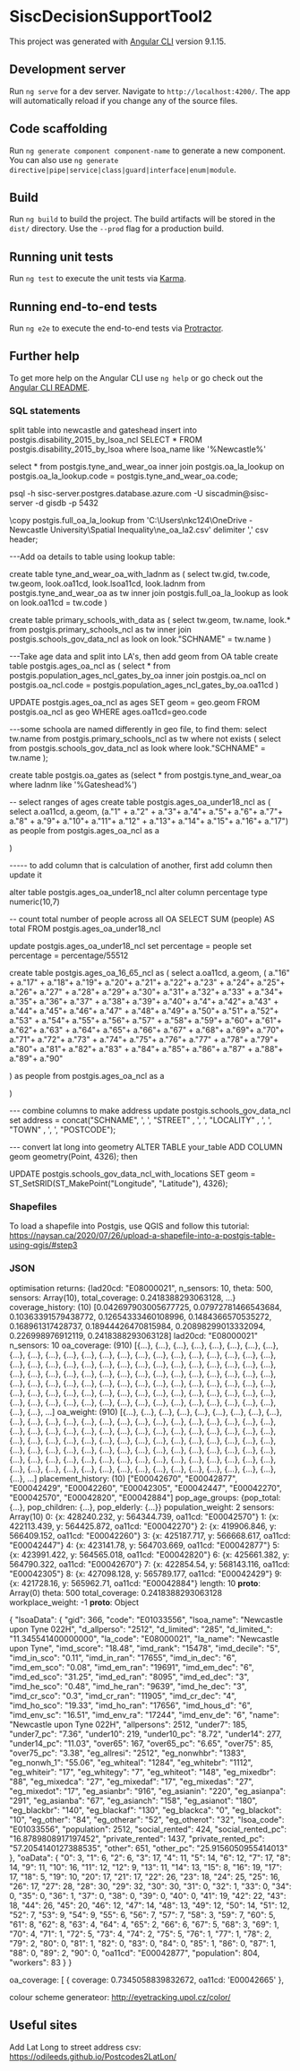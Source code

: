 # SiscDecisionSupportTool2

This project was generated with [Angular CLI](https://github.com/angular/angular-cli) version 9.1.15.

## Development server

Run `ng serve` for a dev server. Navigate to `http://localhost:4200/`. The app will automatically reload if you change any of the source files.

## Code scaffolding

Run `ng generate component component-name` to generate a new component. You can also use `ng generate directive|pipe|service|class|guard|interface|enum|module`.

## Build

Run `ng build` to build the project. The build artifacts will be stored in the `dist/` directory. Use the `--prod` flag for a production build.

## Running unit tests

Run `ng test` to execute the unit tests via [Karma](https://karma-runner.github.io).

## Running end-to-end tests

Run `ng e2e` to execute the end-to-end tests via [Protractor](http://www.protractortest.org/).

## Further help

To get more help on the Angular CLI use `ng help` or go check out the [Angular CLI README](https://github.com/angular/angular-cli/blob/master/README.md).

### SQL statements
 split table into newcastle and gateshead
insert into postgis.disability_2015_by_lsoa_ncl SELECT * FROM postgis.disability_2015_by_lsoa where lsoa_name like '%Newcastle%'


select *
from postgis.tyne_and_wear_oa
inner join postgis.oa_la_lookup
on postgis.oa_la_lookup.code = postgis.tyne_and_wear_oa.code;


psql -h sisc-server.postgres.database.azure.com -U siscadmin@sisc-server -d gisdb -p 5432

\copy postgis.full_oa_la_lookup from 'C:\Users\nkc124\OneDrive - Newcastle University\Spatial Inequality\ne_oa_la2.csv' delimiter ',' csv header;



---Add oa details to table using lookup table:

create table tyne_and_wear_oa_with_ladnm as (
	select tw.gid, tw.code, tw.geom, look.oa11cd, look.lsoa11cd, look.ladnm
from postgis.tyne_and_wear_oa as tw
inner join postgis.full_oa_la_lookup as look
on look.oa11cd = tw.code
)


create table primary_schools_with_data as (
	select tw.geom, tw.name, look.*
from postgis.primary_schools_ncl as tw
inner join postgis.schools_gov_data_ncl as look
on look."SCHNAME" = tw.name
)

---Take age data and split into LA's, then add geom from OA table
create table postgis.ages_oa_ncl as (
	select *
from postgis.population_ages_ncl_gates_by_oa
inner join postgis.oa_ncl
on postgis.oa_ncl.code = postgis.population_ages_ncl_gates_by_oa.oa11cd
)

UPDATE postgis.ages_oa_ncl as ages
SET    geom = geo.geom
FROM   postgis.oa_ncl as geo
WHERE  ages.oa11cd=geo.code


---some schoola are named differently in geo file, to find them:
select tw.name
from postgis.primary_schools_ncl as tw
where not exists (
	select
	from postgis.schools_gov_data_ncl as look
	where look."SCHNAME" = tw.name
);

create table postgis.oa_gates as (select * from postgis.tyne_and_wear_oa where ladnm like '%Gateshead%')

-- select ranges of ages
create table postgis.ages_oa_under18_ncl as (
select a.oa11cd, a.geom, (a."1" + a."2" + a."3"+ a."4"+ a."5"+ a."6"+ a."7"+ a."8" + a."9"+ a."10"+ a."11"+ a."12" 
	+ a."13"+ a."14"+ a."15"+ a."16"+ a."17")
	as people
	from postgis.ages_oa_ncl as a
	
)

----- to add column that is calculation of another, first add column then update it

alter table postgis.ages_oa_under18_ncl
alter column percentage type numeric(10,7)

-- count total number of people across all OA
SELECT SUM (people) AS total FROM postgis.ages_oa_under18_ncl

update postgis.ages_oa_under18_ncl
set percentage = people
set percentage = percentage/55512

create table postgis.ages_oa_16_65_ncl as (
select a.oa11cd, a.geom, (
	a."16" + a."17" + a."18"+ a."19"+ a."20"+ 
	a."21"+ a."22"+ a."23" + a."24"+ a."25"+ a."26"+ a."27"	+ a."28"+ a."29"+ a."30"+
	a."31"+ a."32"+ a."33" + a."34"+ a."35"+ a."36"+ a."37"	+ a."38"+ a."39"+ a."40"+
	a."4"+ a."42"+ a."43" + a."44"+ a."45"+ a."46"+ a."47"	+ a."48"+ a."49"+ a."50"+
	a."51"+ a."52"+ a."53" + a."54"+ a."55"+ a."56"+ a."57"	+ a."58"+ a."59"+ a."60"+
	a."61"+ a."62"+ a."63" + a."64"+ a."65"+ a."66"+ a."67"	+ a."68"+ a."69"+ a."70"+
	a."71"+ a."72"+ a."73" + a."74"+ a."75"+ a."76"+ a."77"	+ a."78"+ a."79"+ a."80"+
	a."81"+ a."82"+ a."83" + a."84"+ a."85"+ a."86"+ a."87"	+ a."88"+ a."89"+ a."90"
	
)
	as people
	from postgis.ages_oa_ncl as a
	
)




--- combine columns to make address
update postgis.schools_gov_data_ncl
set address = concat("SCHNAME", ', ', "STREET" , ', ', "LOCALITY" , ', ', "TOWN" , ', ', "POSTCODE");

--- convert lat long into geometry
ALTER TABLE your_table ADD COLUMN geom geometry(Point, 4326);
then

UPDATE postgis.schools_gov_data_ncl_with_locations SET geom = ST_SetSRID(ST_MakePoint("Longitude", "Latitude"), 4326);


### Shapefiles
To load a shapefile into Postgis, use QGIS and follow this tutorial: https://naysan.ca/2020/07/26/upload-a-shapefile-into-a-postgis-table-using-qgis/#step3


### JSON

optimisation returns:
{lad20cd: "E08000021", n_sensors: 10, theta: 500, sensors: Array(10), total_coverage: 0.2418388293063128, …}
coverage_history: (10) [0.042697903005677725, 0.07972781466543684, 0.10363391579438772, 0.12654333460108996, 0.1484366570535272, 0.168961317428737, 0.18944426470815984, 0.20898299013332094, 0.226998976912119, 0.2418388293063128]
lad20cd: "E08000021"
n_sensors: 10
oa_coverage: (910) [{…}, {…}, {…}, {…}, {…}, {…}, {…}, {…}, {…}, {…}, {…}, {…}, {…}, {…}, {…}, {…}, {…}, {…}, {…}, {…}, {…}, {…}, {…}, {…}, {…}, {…}, {…}, {…}, {…}, {…}, {…}, {…}, {…}, {…}, {…}, {…}, {…}, {…}, {…}, {…}, {…}, {…}, {…}, {…}, {…}, {…}, {…}, {…}, {…}, {…}, {…}, {…}, {…}, {…}, {…}, {…}, {…}, {…}, {…}, {…}, {…}, {…}, {…}, {…}, {…}, {…}, {…}, {…}, {…}, {…}, {…}, {…}, {…}, {…}, {…}, {…}, {…}, {…}, {…}, {…}, {…}, {…}, {…}, {…}, {…}, {…}, {…}, {…}, {…}, {…}, {…}, {…}, {…}, {…}, {…}, {…}, {…}, {…}, {…}, {…}, …]
oa_weight: (910) [{…}, {…}, {…}, {…}, {…}, {…}, {…}, {…}, {…}, {…}, {…}, {…}, {…}, {…}, {…}, {…}, {…}, {…}, {…}, {…}, {…}, {…}, {…}, {…}, {…}, {…}, {…}, {…}, {…}, {…}, {…}, {…}, {…}, {…}, {…}, {…}, {…}, {…}, {…}, {…}, {…}, {…}, {…}, {…}, {…}, {…}, {…}, {…}, {…}, {…}, {…}, {…}, {…}, {…}, {…}, {…}, {…}, {…}, {…}, {…}, {…}, {…}, {…}, {…}, {…}, {…}, {…}, {…}, {…}, {…}, {…}, {…}, {…}, {…}, {…}, {…}, {…}, {…}, {…}, {…}, {…}, {…}, {…}, {…}, {…}, {…}, {…}, {…}, {…}, {…}, {…}, {…}, {…}, {…}, {…}, {…}, {…}, {…}, {…}, {…}, …]
placement_history: (10) ["E00042670", "E00042877", "E00042429", "E00042260", "E00042305", "E00042447", "E00042270", "E00042570", "E00042820", "E00042884"]
pop_age_groups: {pop_total: {…}, pop_children: {…}, pop_elderly: {…}}
population_weight: 2
sensors: Array(10)
0: {x: 428240.232, y: 564344.739, oa11cd: "E00042570"}
1: {x: 422113.439, y: 564425.872, oa11cd: "E00042270"}
2: {x: 419906.846, y: 566409.152, oa11cd: "E00042260"}
3: {x: 425187.717, y: 566668.617, oa11cd: "E00042447"}
4: {x: 423141.78, y: 564703.669, oa11cd: "E00042877"}
5: {x: 423991.422, y: 564565.018, oa11cd: "E00042820"}
6: {x: 425661.382, y: 564790.322, oa11cd: "E00042670"}
7: {x: 422854.54, y: 568143.116, oa11cd: "E00042305"}
8: {x: 427098.128, y: 565789.177, oa11cd: "E00042429"}
9: {x: 421728.16, y: 565962.71, oa11cd: "E00042884"}
length: 10
__proto__: Array(0)
theta: 500
total_coverage: 0.2418388293063128
workplace_weight: -1
__proto__: Object



{
  "lsoaData": {
    "gid": 366,
    "code": "E01033556",
    "lsoa_name": "Newcastle upon Tyne 022H",
    "d_allperso": "2512",
    "d_limited": "285",
    "d_limited_": "11.345541400000000",
    "la_code": "E08000021",
    "la_name": "Newcastle upon Tyne",
    "imd_score": "18.48",
    "imd_rank": "15478",
    "imd_decile": "5",
    "imd_in_sco": "0.11",
    "imd_in_ran": "17655",
    "imd_in_dec": "6",
    "imd_em_sco": "0.08",
    "imd_em_ran": "19691",
    "imd_em_dec": "6",
    "imd_ed_sco": "31.25",
    "imd_ed_ran": "8095",
    "imd_ed_dec": "3",
    "imd_he_sco": "0.48",
    "imd_he_ran": "9639",
    "imd_he_dec": "3",
    "imd_cr_sco": "0.3",
    "imd_cr_ran": "11905",
    "imd_cr_dec": "4",
    "imd_ho_sco": "19.33",
    "imd_ho_ran": "17656",
    "imd_hous_d": "6",
    "imd_env_sc": "16.51",
    "imd_env_ra": "17244",
    "imd_env_de": "6",
    "name": "Newcastle upon Tyne 022H",
    "allpersons": 2512,
    "under7": 185,
    "under7_pc": "7.36",
    "under10": 219,
    "under10_pc": "8.72",
    "under14": 277,
    "under14_pc": "11.03",
    "over65": 167,
    "over65_pc": "6.65",
    "over75": 85,
    "over75_pc": "3.38",
    "eg_allresi": "2512",
    "eg_nonwhbr": "1383",
    "eg_nonwh_1": "55.06",
    "eg_whiteal": "1284",
    "eg_whitebr": "1112",
    "eg_whiteir": "17",
    "eg_whitegy": "7",
    "eg_whiteot": "148",
    "eg_mixedbr": "88",
    "eg_mixedca": "27",
    "eg_mixedaf": "17",
    "eg_mixedas": "27",
    "eg_mixedot": "17",
    "eg_asianbr": "916",
    "eg_asianin": "220",
    "eg_asianpa": "291",
    "eg_asianba": "67",
    "eg_asianch": "158",
    "eg_asianot": "180",
    "eg_blackbr": "140",
    "eg_blackaf": "130",
    "eg_blackca": "0",
    "eg_blackot": "10",
    "eg_other": "84",
    "eg_otherar": "52",
    "eg_otherot": "32",
    "lsoa_code": "E01033556",
    "population": 2512,
    "social_rented": 424,
    "social_rented_pc": "16.8789808917197452",
    "private_rented": 1437,
    "private_rented_pc": "57.2054140127388535",
    "other": 651,
    "other_pc": "25.9156050955414013"
  },
  "oaData": {
    "0": 3,
    "1": 6,
    "2": 6,
    "3": 17,
    "4": 11,
    "5": 14,
    "6": 12,
    "7": 17,
    "8": 14,
    "9": 11,
    "10": 16,
    "11": 12,
    "12": 9,
    "13": 11,
    "14": 13,
    "15": 8,
    "16": 19,
    "17": 17,
    "18": 5,
    "19": 10,
    "20": 17,
    "21": 17,
    "22": 26,
    "23": 18,
    "24": 25,
    "25": 16,
    "26": 17,
    "27": 28,
    "28": 30,
    "29": 32,
    "30": 30,
    "31": 0,
    "32": 1,
    "33": 0,
    "34": 0,
    "35": 0,
    "36": 1,
    "37": 0,
    "38": 0,
    "39": 0,
    "40": 0,
    "41": 19,
    "42": 22,
    "43": 18,
    "44": 26,
    "45": 20,
    "46": 12,
    "47": 14,
    "48": 13,
    "49": 12,
    "50": 14,
    "51": 12,
    "52": 7,
    "53": 9,
    "54": 9,
    "55": 6,
    "56": 7,
    "57": 7,
    "58": 3,
    "59": 7,
    "60": 5,
    "61": 8,
    "62": 8,
    "63": 4,
    "64": 4,
    "65": 2,
    "66": 6,
    "67": 5,
    "68": 3,
    "69": 1,
    "70": 4,
    "71": 1,
    "72": 5,
    "73": 4,
    "74": 2,
    "75": 5,
    "76": 1,
    "77": 1,
    "78": 2,
    "79": 2,
    "80": 0,
    "81": 1,
    "82": 0,
    "83": 0,
    "84": 0,
    "85": 1,
    "86": 0,
    "87": 1,
    "88": 0,
    "89": 2,
    "90": 0,
    "oa11cd": "E00042877",
    "population": 804,
    "workers": 83
  }
}

   oa_coverage: [
        {
          coverage: 0.7345058839832672,
          oa11cd: 'E00042665'
        },


colour scheme generateor: http://eyetracking.upol.cz/color/


## Useful sites
Add Lat Long to street address csv: https://odileeds.github.io/Postcodes2LatLon/
